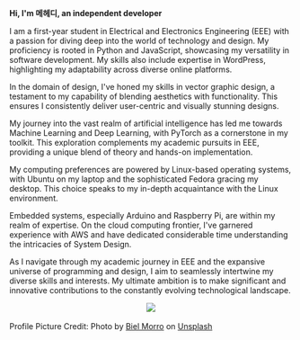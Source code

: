 **Hi, I'm 메헤디, an independent developer**

I am a first-year student in Electrical and Electronics Engineering (EEE) with a passion for diving deep into the world of technology and design. My proficiency is rooted in Python and JavaScript, showcasing my versatility in software development. My skills also include expertise in WordPress, highlighting my adaptability across diverse online platforms.

In the domain of design, I've honed my skills in vector graphic design, a testament to my capability of blending aesthetics with functionality. This ensures I consistently deliver user-centric and visually stunning designs.

My journey into the vast realm of artificial intelligence has led me towards Machine Learning and Deep Learning, with PyTorch as a cornerstone in my toolkit. This exploration complements my academic pursuits in EEE, providing a unique blend of theory and hands-on implementation.

My computing preferences are powered by Linux-based operating systems, with Ubuntu on my laptop and the sophisticated Fedora gracing my desktop. This choice speaks to my in-depth acquaintance with the Linux environment.

Embedded systems, especially Arduino and Raspberry Pi, are within my realm of expertise. On the cloud computing frontier, I've garnered experience with AWS and have dedicated considerable time understanding the intricacies of System Design.

As I navigate through my academic journey in EEE and the expansive universe of programming and design, I aim to seamlessly intertwine my diverse skills and interests. My ultimate ambition is to make significant and innovative contributions to the constantly evolving technological landscape.


<p align="center">
  <a href="https://skillicons.dev">
    <img src="https://skillicons.dev/icons?i=arduino,aws,bash,c,docker,django,figma,firebase,flask,githubactions,graphql,heroku,js,idea,linux,materialui,mysql,nextjs,planetscale,postgres,prisma,py,pytorch,raspberrypi,react,supabase,sentry,selenium,tailwind,tauri,ts,workers,wordpress,wasm" />
  </a>
</p>


<!--
In addition to my technical interests, I also have a sensitive side. I'm fascinated by Korean culture and frequently lose myself in K-Pop and Korean dramas in my spare time. These pursuits give me the ideal outlet for unwinding and serve as a balance to my professionally focused on technology pursuits.
-->


<!---
rosegranate/rosegranate is a ✨ special ✨ repository because its `README.md` (this file) appears on your GitHub profile.
You can click the Preview link to take a look at your changes.
--->

Profile Picture Credit: Photo by <a href="https://unsplash.com/pt-br/@bielmorro?utm_source=unsplash&utm_medium=referral&utm_content=creditCopyText">Biel Morro</a> on <a href="https://unsplash.com/images/nature/rose?utm_source=unsplash&utm_medium=referral&utm_content=creditCopyText">Unsplash</a>

<!---
![Stand w/ Ukraine](shutterstock_2125795721-1.jpg)
<!---
